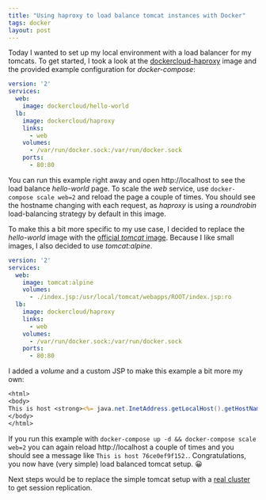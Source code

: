 ```yaml
---
title: "Using haproxy to load balance tomcat instances with Docker"
tags: docker
layout: post
---
```

Today I wanted to set up my local environment with a load balancer for
my tomcats. To get started, I took a look at the
[dockercloud-haproxy][0] image and the provided example configuration
for *docker-compose*:

````yaml
version: '2'
services:
  web:
    image: dockercloud/hello-world
  lb:
    image: dockercloud/haproxy
    links:
      - web
    volumes:
      - /var/run/docker.sock:/var/run/docker.sock
    ports:
      - 80:80
````

You can run this example right away and open http://localhost to see the
load balance *hello-world* page. To scale the *web* service, use
`docker-compose scale web=2` and reload the page a couple of times. You
should see the hostname changing with each request, as *haproxy* is
using a *roundrobin* load-balancing strategy by default in this image.

To make this a bit more specific to my use case, I decided to replace
the *hello-world* image with the [official *tomcat* image][1]. Because I
like small images, I also decided to use *tomcat:alpine*.

````yaml
version: '2'
services:
  web:
    image: tomcat:alpine
    volumes:
      - ./index.jsp:/usr/local/tomcat/webapps/ROOT/index.jsp:ro
  lb:
    image: dockercloud/haproxy
    links:
      - web
    volumes:
      - /var/run/docker.sock:/var/run/docker.sock
    ports:
      - 80:80
````

I added a *volume* and a custom JSP to make this example a bit more my
own:

````jsp
<html>
<body>
This is host <strong><%= java.net.InetAddress.getLocalHost().getHostName() %></strong>.
</body>
</html>
````

If you run this example with `docker-compose up -d && docker-compose
scale web=2` you can again reload http://localhost a couple of times and
you should see a message like `This is host 76ce0ef9f152.`.
Congratulations, you now have (very simple) load balanced tomcat setup.
😀

Next steps would be to replace the simple tomcat setup with a [real
cluster][2] to get session replication.

[0]: https://github.com/docker/dockercloud-haproxy
[1]: https://hub.docker.com/_/tomcat/
[2]: https://tomcat.apache.org/tomcat-9.0-doc/cluster-howto.html

